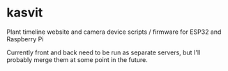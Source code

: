 # kasvit

Plant timeline website and camera device scripts / firmware for ESP32 and Raspberry Pi

Currently front and back need to be run as separate servers, but I'll probably merge them at some point in the future.

